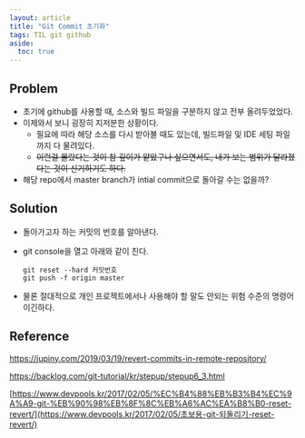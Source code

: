 ```yaml
---
layout: article
title: "Git Commit 초기화"
tags: TIL git github
aside:
  toc: true
---
```




## Problem

- 초기에 github를 사용할 때, 소스와 빌드 파일을 구분하지 않고 전부 올려두었었다.
- 이제와서 보니 굉장히 지저분한 상황이다.
  - 필요에 따라 해당 소스를 다시 받아볼 때도 있는데, 빌드파일 및 IDE 세팅 파일까지 다 물려있다.
  - ~~이런걸 몰랐다는 것이 참 깊이가 얕았구나 싶으면서도, 내가 보는 범위가 달라졌다는 것이 신기하기도 하다.~~
- 해당 repo에서 master branch가 intial commit으로 돌아갈 수는 없을까?



## Solution

- 돌아가고자 하는 커밋의 번호를 알아낸다.

- git console을 열고 아래와 같이 친다.

  ```console
  git reset --hard 커밋번호
  git push -f origin master
  ```

- 물론 절대적으로 개인 프로젝트에서나 사용해야 할 말도 안되는 위험 수준의 명령어 이긴하다.

## Reference

https://jupiny.com/2019/03/19/revert-commits-in-remote-repository/

https://backlog.com/git-tutorial/kr/stepup/stepup6_3.html

[https://www.devpools.kr/2017/02/05/%EC%B4%88%EB%B3%B4%EC%9A%A9-git-%EB%90%98%EB%8F%8C%EB%A6%AC%EA%B8%B0-reset-revert/](https://www.devpools.kr/2017/02/05/초보용-git-되돌리기-reset-revert/)